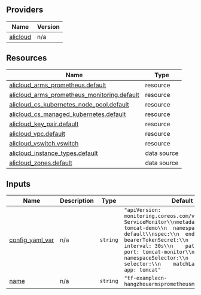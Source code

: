 <!-- BEGIN_TF_DOCS -->
## Providers

| Name | Version |
|------|---------|
| <a name="provider_alicloud"></a> [alicloud](#provider\_alicloud) | n/a |

## Resources

| Name | Type |
|------|------|
| [alicloud_arms_prometheus.default](https://registry.terraform.io/providers/hashicorp/alicloud/latest/docs/resources/arms_prometheus) | resource |
| [alicloud_arms_prometheus_monitoring.default](https://registry.terraform.io/providers/hashicorp/alicloud/latest/docs/resources/arms_prometheus_monitoring) | resource |
| [alicloud_cs_kubernetes_node_pool.default](https://registry.terraform.io/providers/hashicorp/alicloud/latest/docs/resources/cs_kubernetes_node_pool) | resource |
| [alicloud_cs_managed_kubernetes.default](https://registry.terraform.io/providers/hashicorp/alicloud/latest/docs/resources/cs_managed_kubernetes) | resource |
| [alicloud_key_pair.default](https://registry.terraform.io/providers/hashicorp/alicloud/latest/docs/resources/key_pair) | resource |
| [alicloud_vpc.default](https://registry.terraform.io/providers/hashicorp/alicloud/latest/docs/resources/vpc) | resource |
| [alicloud_vswitch.vswitch](https://registry.terraform.io/providers/hashicorp/alicloud/latest/docs/resources/vswitch) | resource |
| [alicloud_instance_types.default](https://registry.terraform.io/providers/hashicorp/alicloud/latest/docs/data-sources/instance_types) | data source |
| [alicloud_zones.default](https://registry.terraform.io/providers/hashicorp/alicloud/latest/docs/data-sources/zones) | data source |

## Inputs

| Name | Description | Type | Default | Required |
|------|-------------|------|---------|:--------:|
| <a name="input_config_yaml_var"></a> [config\_yaml\_var](#input\_config\_yaml\_var) | n/a | `string` | `"apiVersion: monitoring.coreos.com/v1\\nkind: ServiceMonitor\\nmetadata:\\n  name: tomcat-demo\\n  namespace: default\\nspec:\\n  endpoints:\\n  - bearerTokenSecret:\\n      key: ''\\n    interval: 30s\\n    path: /metrics\\n    port: tomcat-monitor\\n  namespaceSelector:\\n    any: true\\n  selector:\\n    matchLabels:\\n      app: tomcat"` | no |
| <a name="input_name"></a> [name](#input\_name) | n/a | `string` | `"tf-examplecn-hangzhouarmsprometheusmonitoring25731"` | no |
<!-- END_TF_DOCS -->    